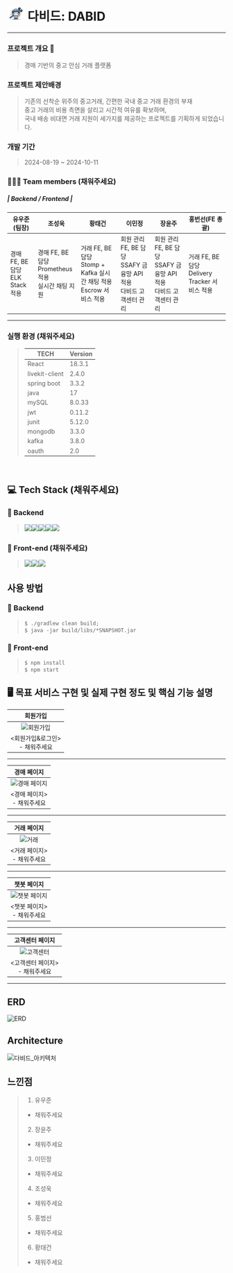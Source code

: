 <h1>
<img src='./frontend/src/assets/about/main-bg.png' width="40" height="auto"/> 다비드: DABID</h1>
<hr>

### 프로젝트 개요 🎥
> 경매 기반의 중고 안심 거래 플랫폼

### 프로젝트 제안배경
> 기존의 선착순 위주의 중고거래, 간편한 국내 중고 거래 환경의 부재<br/>중고 거래의 비용 측면을 살리고 시간적 여유를 확보하며, <br/> 국내 배송 비대면 거래 지원이 세가지를 제공하는 프로젝트를 기획하게 되었습니다.
### 개발 기간
> 2024-08-19 ~ 2024-10-11

### 🧑‍🤝‍🧑 Team members (채워주세요)
##### |  Backend  / Frontend |<br/>
|   유우준(팀장)   |   조성욱   |   황태건   |   이민정   |   장윤주   |   홍번선(FE 총괄)   |
| --------- | ---------| ---------| ---------| ---------| ---------|
|경매 FE, BE 담당<br/>ELK Stack 적용|경매 FE, BE 담당<br/>Prometheus 적용<br/>실시간 채팅 지원|거래 FE, BE 담당<br/>Stomp + Kafka 실시간 채팅 적용<br/>Escrow 서비스 적용|회원 관리 FE, BE 담당<br/>SSAFY 금융망 API 적용<br/>다비드 고객센터 관리|회원 관리 FE, BE 담당<br/>SSAFY 금융망 API 적용<br/>다비드 고객센터 관리|거래 FE, BE 담당<br/>Delivery Tracker 서비스 적용| 
<hr>

### 실행 환경 (채워주세요)
> |   TECH    | Version  |
> | --------- | ---------|
> |   React  |  18.3.1 |
> |   livekit-client     |  2.4.0  |
> |   spring boot   | 3.3.2  |
> |    java  | 17 |
> |    mySQL  | 8.0.33  |
> |   jwt  | 0.11.2  |
> |   junit | 5.12.0   |
> |   mongodb  | 3.3.0   |
> |   kafka  | 3.8.0   |
> |   oauth  | 2.0   |


</br>

## 💻 Tech Stack (채워주세요)
### 🔐 Backend
><img src="https://img.shields.io/badge/java-007396?style=for-the-badge&logo=java&logoColor=white"><img src="https://img.shields.io/badge/mysql-4479A1?style=for-the-badge&logo=mysql&logoColor=white"><img src="https://img.shields.io/badge/mongoDB-47A248?style=for-the-badge&logo=MongoDB&logoColor=white"><img src="https://img.shields.io/badge/spring-6DB33F?style=for-the-badge&logo=spring&logoColor=white"><img src="https://img.shields.io/badge/amazonaws-232F3E?style=for-the-badge&logo=amazonaws&logoColor=white"> 


### 🌅 Front-end (채워주세요)
>   <img src="https://img.shields.io/badge/javascript-F7DF1E?style=for-the-badge&logo=javascript&logoColor=black"><img src="https://img.shields.io/badge/react-61DAFB?style=for-the-badge&logo=react&logoColor=black"><img src="https://img.shields.io/badge/bootstrap-7952B3?style=for-the-badge&logo=bootstrap&logoColor=white">  

## 사용 방법
### 🔐 Backend
> ```
> $ ./gradlew clean build;
> $ java -jar build/libs/*SNAPSHOT.jar
> ```
### 🌅 Front-end
> ```
> $ npm install
> $ npm start
> ```


## 🖥️ 목표 서비스 구현 및 실제 구현 정도 및 핵심 기능 설명

|회원가입|
| :---: |
|![회원가입](/uploads/7ccd4ab03c6e5a2d935b585fa4ca686b/image.png)|
|<회원가입&로그인> <br/> - 채워주세요 |
<hr>

|경매 페이지|
| :---: |
|![경매 페이지](/uploads/be6867a301c2accf23a69a99ccb114a9/image.png)|
| <경매 페이지> <br/> - 채워주세요 |
<hr>

|거래 페이지|
| :---: |
|![거래](/uploads/3d23ab5f2d683e7752e877c7f5d80a5a/image.png)|
| <거래 페이지> <br/> - 채워주세요 |
<hr>

|챗봇 페이지|
| :---: |
|![챗봇 페이지](/uploads/ee800f16c08585c820e3dea4e083ab27/image.png)|
| <챗봇 페이지> <br/> - 채워주세요 |
<hr>

|고객센터 페이지|
| :---: |
|![고객센터](/uploads/a50eae90bcb5aa1054ffe8751c3a8f04/image.png)|
| <고객센터 페이지> <br/> - 채워주세요 |
<hr>

## ERD
![ERD](/uploads/08be40f73be526c97b704b45f03eaa53/image.png)

## Architecture
![다비드_아키텍처](/uploads/a384d1722bb6cae4490fcbf55390d71f/다비드_아키텍처_찐찐찐찐.png)



## 느낀점
> 1. 유우준
> - 채워주세요
> 2. 장윤주
> - 채워주세요
> 3. 이민정
> - 채워주세요
> 4. 조성욱
> - 채워주세요
> 5. 홍범선
> - 채워주세요
> 6. 황태건
> - 채워주세요
